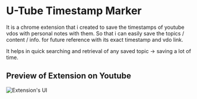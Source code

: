 # U-Tube Timestamp Marker
It is a chrome extension that i created to save the timestamps of youtube vdos with personal notes with them. So that i can easily save the topics / content / info. for future reference with its exact timestamp and vdo link.

It helps in quick searching and retrieval of any saved topic -> saving a lot of time.

## Preview of Extension on Youtube
![Extension's UI](./preview)
